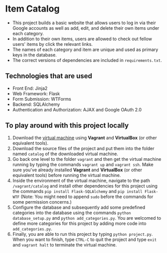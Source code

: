 # Item Catalog
- This project builds a basic website that allows users to log in via their Google accounts as well as add, edit, and delete their own items under each category.
- In addition to their own items, users are allowed to check out fellow users' items by click the relevant links.
- The names of each category and item are unique and used as primary keys in the database.
- The correct versions of dependencies are included in `requirements.txt`.


## Technologies that are used
- Front End: Jinja2
- Web Framework: Flask
- Form Submission: WTForms
- Backend: SQLAlchemy
- Authentication and Authorization: AJAX and Google OAuth 2.0

## To play around with this project locally
1. Download the [virtual machine](https://d17h27t6h515a5.cloudfront.net/topher/2016/December/58488015_fsnd-virtual-machine/fsnd-virtual-machine.zip) using **Vagrant** and **VirtualBox** (or other equivalent tools).
2. Download the source files of the project and put them into the folder named `catalog` of the downloaded virtual machine.
3. Go back one level to the folder `vagrant` and then get the virtual machine running by typing the commands `vagrant up` and `vagrant ssh`. Make sure you've already 
installed **Vagrant** and **VirtualBox** (or other equivalent tools) before running the virtual machine.
4. Inside the environment of the virtual machine, navigate to the path `/vagrant/catalog` and install other dependencies for this project using the commands
`pip install Flask-SQLAlchemy` and `pip install Flask-WTF` (Note: You might need to append `sudo` before the commands for some permission concerns.)
5. Configure the database and subsequently add some predefined categories into the database using the commands `python database_setup.py` and `python add_categories.py`. You are welcomed to define more categories for this project by adding more code into `add_categories.py`.
6. Finally, you are able to run this project by typing `python project.py`. When you want to finish, type `CTRL-C` to quit the project and type `exit` and `vagrant halt` to
terminate the virtual machine.
